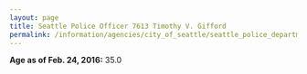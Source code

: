 ```yaml
---
layout: page
title: Seattle Police Officer 7613 Timothy V. Gifford
permalink: /information/agencies/city_of_seattle/seattle_police_department/copbook/7613/
---
```


**Age as of Feb. 24, 2016:** 35.0
